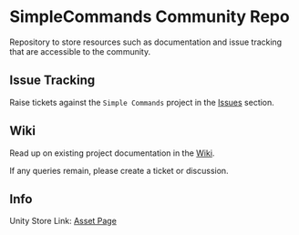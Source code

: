 # SimpleCommands Community Repo
Repository to store resources such as documentation and issue tracking that are accessible to the community.

## Issue Tracking
Raise tickets against the `Simple Commands` project in the [Issues](https://github.com/KMiseckas/SimpleCommands-Community/issues) section.

## Wiki
Read up on existing project documentation in the [Wiki](https://github.com/KMiseckas/SimpleCommands-Community/wiki).
 
If any queries remain, please create a ticket or discussion.

## Info
Unity Store Link: [Asset Page](https://assetstore.unity.com/packages/slug/199595?_ga=2.135876785.1497251381.1628504056-1554363740.1625960340)

